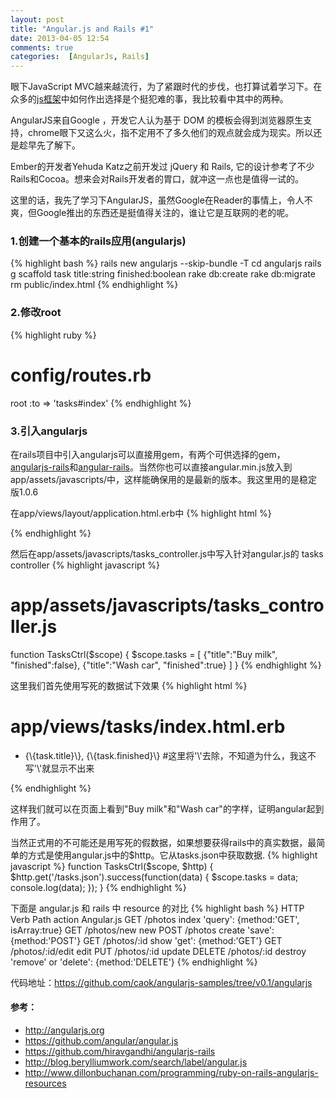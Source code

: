 ```yaml
---
layout: post
title: "Angular.js and Rails #1"
date: 2013-04-05 12:54
comments: true
categories:  [AngularJs, Rails]
---
```


眼下JavaScript MVC越来越流行，为了紧跟时代的步伐，也打算试着学习下。在众多的[js框架](http://blog.csdn.net/luqin1988/article/details/8701466)中如何作出选择是个挺犯难的事，我比较看中其中的两种。

AngularJS来自Google ，开发它人认为基于 DOM 的模板会得到浏览器原生支持，chrome眼下又这么火，指不定用不了多久他们的观点就会成为现实。所以还是趁早先了解下。

Ember的开发者Yehuda Katz之前开发过 jQuery 和 Rails, 它的设计参考了不少Rails和Cocoa。想来会对Rails开发者的胃口，就冲这一点也是值得一试的。

这里的话，我先了学习下AngularJS，虽然Google在Reader的事情上，令人不爽，但Google推出的东西还是挺值得关注的，谁让它是互联网的老的呢。

### 1.创建一个基本的rails应用(angularjs)
{% highlight bash %}
rails new angularjs --skip-bundle -T
cd angularjs
rails g scaffold task title:string finished:boolean
rake db:create
rake db:migrate
rm public/index.html
{% endhighlight %}

### 2.修改root
{% highlight ruby %}
# config/routes.rb
root :to => 'tasks#index'
{% endhighlight %}

### 3.引入angularjs
在rails项目中引入angularjs可以直接用gem，有两个可供选择的gem，[angularjs-rails](https://github.com/hiravgandhi/angularjs-rails)和[angular-rails](https://github.com/ludicast/angular-rails)。当然你也可以直接angular.min.js放入到app/assets/javascripts/中，这样能确保用的是最新的版本。我这里用的是稳定版1.0.6

在app/views/layout/application.html.erb中
{% highlight html %}
<html ng-app> 
{% endhighlight %}

然后在app/assets/javascripts/tasks_controller.js中写入针对angular.js的 tasks controller
{% highlight javascript %}
# app/assets/javascripts/tasks_controller.js
function TasksCtrl($scope) {
  $scope.tasks = [
    {"title":"Buy milk", "finished":false},
    {"title":"Wash car", "finished":true}
  ]
}
{% endhighlight %}

这里我们首先使用写死的数据试下效果
{% highlight html %}
# app/views/tasks/index.html.erb
<div ng-controller='TasksCtrl'>
  <ul>
    <li ng-repeat='task in tasks'>
      {\{task.title}\}, {\{task.finished}\}   #这里将'\'去除，不知道为什么，我这不写'\'就显示不出来
    </li>
  </ul>
</div>
{% endhighlight %}

这样我们就可以在页面上看到"Buy milk"和"Wash car"的字样，证明angular起到作用了。

当然正式用的不可能还是用写死的假数据，如果想要获得rails中的真实数据，最简单的方式是使用angular.js中的$http。它从tasks.json中获取数据.
{% highlight javascript %}
function TasksCtrl($scope, $http) {
  $http.get('/tasks.json').success(function(data) {
    $scope.tasks = data;
    console.log(data);
  });
}
{% endhighlight %}

下面是 angular.js 和 rails 中 resource 的对比
{% highlight bash %}
HTTP Verb      Path               action      Angular.js
GET            /photos            index       'query': {method:'GET', isArray:true}
GET            /photos/new        new
POST           /photos            create      'save': {method:'POST'}
GET            /photos/:id        show        'get': {method:'GET'}
GET            /photos/:id/edit   edit
PUT            /photos/:id        update
DELETE         /photos/:id        destroy     'remove' or 'delete': {method:'DELETE'}
{% endhighlight %}

代码地址：https://github.com/caok/angularjs-samples/tree/v0.1/angularjs

#### 参考：
* http://angularjs.org
* https://github.com/angular/angular.js
* https://github.com/hiravgandhi/angularjs-rails
* http://blog.berylliumwork.com/search/label/angular.js
* http://www.dillonbuchanan.com/programming/ruby-on-rails-angularjs-resources
